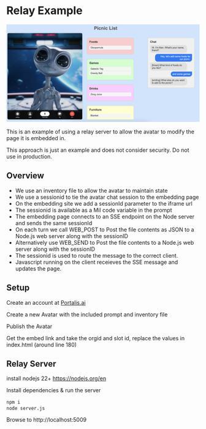 
# Relay Example

![Image](picnic.png?raw=true "Title")

This is an example of using a relay server to allow the avatar to modify the page it is embedded in.

This approach is just an example and does not consider security. Do not use in production.

## Overview

* We use an inventory file to allow the avatar to maintain state
* We use a sessionid to tie the avatar chat session to the embedding page
* On the embedding site we add a sessionId parameter to the iframe url
* The sessionid is available as a Mil code variable in the prompt
* The embedding page connects to an SSE endpoint on the Node server and sends the same sessionId
* On each turn we call WEB_POST to Post the file contents as JSON to a Node.js web server along with the sessionID
* Alternatively use WEB_SEND to Post the file contents to a Node.js web server along with the sessionID
* The sessionid is used to route the message to the correct client.
* Javascript running on the client receieves the SSE message and updates the page.

## Setup
Create an account at [Portalis.ai](www.portalis.ai)

Create a new Avatar with the included prompt and inventory file

Publish the Avatar

Get the embed link and take the orgid and slot id, replace the values in index.html (around line 180)

## Relay Server

install nodejs 22+
https://nodejs.org/en

Install dependencies & run the server
```
npm i
node server.js
```

Browse to 
http://localhost:5009



